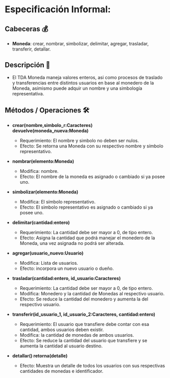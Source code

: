 # Especificación Informal:

## Cabeceras :moneybag:
* **Moneda**: crear, nombrar, simbolizar, delimitar, agregar, trasladar, transferir, detallar.

## Descripción :page_with_curl:
* El TDA Moneda maneja valores enteros, asi como procesos de traslado y transferencias entre distintos usuarios en base al monedero de la Moneda, asimismo puede adquir un nombre y una simbología representativa.

## Métodos / Operaciones 🛠️

* **crear(nombre,simbolo_r:Caracteres) devuelve(moneda_nueva:Moneda)**
    * Requerimiento: El nombre y simbolo no deben ser nulos.
    * Efecto: Se retorna una Moneda con su respectivo nombre y símbolo representativo.

* **nombrar(elemento:Moneda)**
    * Modifica: nombre.
    * Efecto: El nombre de la moneda es asignado o cambiado si ya posee uno.

* **simbolizar(elemento:Moneda)** 
    * Modifica: El símbolo representativo.
    * Efecto: El simbolo representativo es asignado o cambiado si ya posee uno.

* **delimitar(cantidad:entero)** 
    * Requerimiento: La cantidad debe ser mayor a 0, de tipo entero.
    * Efecto: Asigna la cantidad que podrá manejar el monedero de la Moneda, una vez asignada no podrá ser alterada.

* **agregar(usuario_nuevo:Usuario)**
    * Modifica: Lista de usuarios.
    * Efecto: incorpora un nuevo usuario o dueño.

* **trasladar(cantidad:entero, id_usuario:Caracteres)** 
    * Requerimiento: La cantidad debe ser mayor a 0, de tipo entero.
    * Modifica: Monedero y la cantidad de Monedas al respectivo usuario.
    * Efecto: Se reduce la cantidad del monedero y aumenta la del respectivo usuario.

* **transferir(id_usuario_1, id_usuario_2:Caracteres, cantidad:entero)** 
    * Requerimiento: El usuario que transfiere debe contar con esa cantidad, ambos usuarios deben existir.
    * Modifica: la cantidad de monedas de ambos usuarios.
    * Efecto: Se reduce la cantidad del usuario que transfiere y se aumenta la cantidad al usuario destino.

* **detallar() retorna(detalle)** 
    * Efecto: Muestra un detalle de todos los usuarios con sus respectivas cantidades de monedas e identificador.



